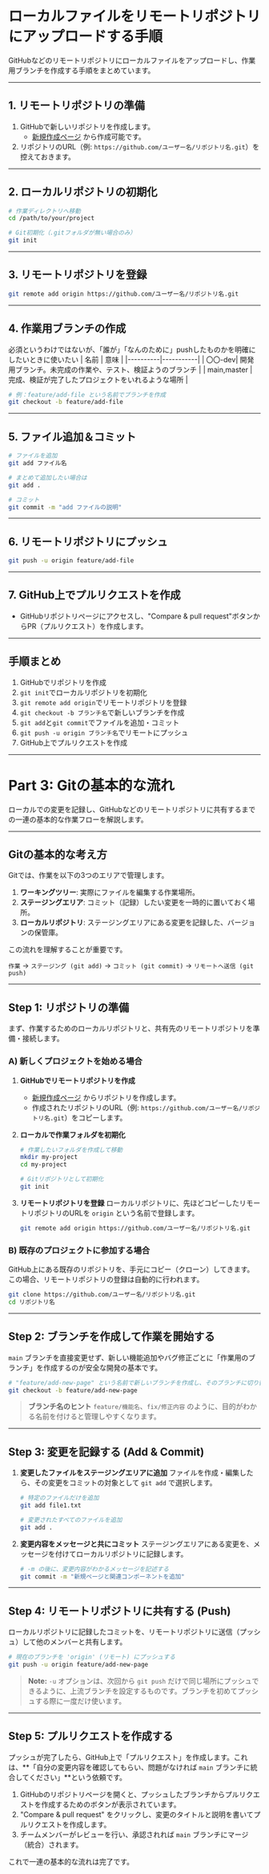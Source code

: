 # ローカルファイルをリモートリポジトリにアップロードする手順

GitHubなどのリモートリポジトリにローカルファイルをアップロードし、作業用ブランチを作成する手順をまとめています。

---

## 1. リモートリポジトリの準備

1. GitHubで新しいリポジトリを作成します。
    - [新規作成ページ](https://github.com/new) から作成可能です。
2. リポジトリのURL（例: `https://github.com/ユーザー名/リポジトリ名.git`）を控えておきます。

---

## 2. ローカルリポジトリの初期化

```bash
# 作業ディレクトリへ移動
cd /path/to/your/project

# Git初期化（.gitフォルダが無い場合のみ）
git init
```

---

## 3. リモートリポジトリを登録

```bash
git remote add origin https://github.com/ユーザー名/リポジトリ名.git
```

---

## 4. 作業用ブランチの作成
必須というわけではないが、「誰が」「なんのために」pushしたものかを明確にしたいときに使いたい
| 名前     |  意味      |
|----------|-----------|
| 〇〇-dev| 開発用ブランチ。未完成の作業や、テスト、検証ようのブランチ   |
| main,master |  完成、検証が完了したプロジェクトをいれるような場所  |

```bash
# 例：feature/add-file という名前でブランチを作成
git checkout -b feature/add-file
```

---

## 5. ファイル追加＆コミット

```bash
# ファイルを追加
git add ファイル名

# まとめて追加したい場合は
git add .

# コミット
git commit -m "add ファイルの説明"
```

---

## 6. リモートリポジトリにプッシュ

```bash
git push -u origin feature/add-file
```

---

## 7. GitHub上でプルリクエストを作成

- GitHubリポジトリページにアクセスし、"Compare & pull request"ボタンからPR（プルリクエスト）を作成します。

---

## 手順まとめ

1. GitHubでリポジトリを作成  
2. `git init`でローカルリポジトリを初期化  
3. `git remote add origin`でリモートリポジトリを登録  
4. `git checkout -b ブランチ名`で新しいブランチを作成  
5. `git add`と`git commit`でファイルを追加・コミット  
6. `git push -u origin ブランチ名`でリモートにプッシュ  
7. GitHub上でプルリクエストを作成

---

# Part 3: Gitの基本的な流れ

ローカルでの変更を記録し、GitHubなどのリモートリポジトリに共有するまでの一連の基本的な作業フローを解説します。

---

## Gitの基本的な考え方

Gitでは、作業を以下の3つのエリアで管理します。
1.  **ワーキングツリー**: 実際にファイルを編集する作業場所。
2.  **ステージングエリア**: コミット（記録）したい変更を一時的に置いておく場所。
3.  **ローカルリポジトリ**: ステージングエリアにある変更を記録した、バージョンの保管庫。

この流れを理解することが重要です。

`作業` → `ステージング (git add)` → `コミット (git commit)` → `リモートへ送信 (git push)`

---

## Step 1: リポジトリの準備

まず、作業するためのローカルリポジトリと、共有先のリモートリポジトリを準備・接続します。

### A) 新しくプロジェクトを始める場合

1.  **GitHubでリモートリポジトリを作成**
    - [新規作成ページ](https://github.com/new) からリポジトリを作成します。
    - 作成されたリポジトリのURL（例: `https://github.com/ユーザー名/リポジトリ名.git`）をコピーします。

2.  **ローカルで作業フォルダを初期化**
    ```bash
    # 作業したいフォルダを作成して移動
    mkdir my-project
    cd my-project

    # Gitリポジトリとして初期化
    git init
    ```

3.  **リモートリポジトリを登録**
    ローカルリポジトリに、先ほどコピーしたリモートリポジトリのURLを `origin` という名前で登録します。
    ```bash
    git remote add origin https://github.com/ユーザー名/リポジトリ名.git
    ```

### B) 既存のプロジェクトに参加する場合

GitHub上にある既存のリポジトリを、手元にコピー（クローン）してきます。この場合、リモートリポジトリの登録は自動的に行われます。
```bash
git clone https://github.com/ユーザー名/リポジトリ名.git
cd リポジトリ名
```

---

## Step 2: ブランチを作成して作業を開始する

`main` ブランチを直接変更せず、新しい機能追加やバグ修正ごとに「作業用のブランチ」を作成するのが安全な開発の基本です。

```bash
# "feature/add-new-page" という名前で新しいブランチを作成し、そのブランチに切り替える
git checkout -b feature/add-new-page
```
> **ブランチ名のヒント**
> `feature/機能名`、`fix/修正内容` のように、目的がわかる名前を付けると管理しやすくなります。

---

## Step 3: 変更を記録する (Add & Commit)

1.  **変更したファイルをステージングエリアに追加**
    ファイルを作成・編集したら、その変更をコミットの対象として `git add` で選択します。
    ```bash
    # 特定のファイルだけを追加
    git add file1.txt

    # 変更されたすべてのファイルを追加
    git add .
    ```

2.  **変更内容をメッセージと共にコミット**
    ステージングエリアにある変更を、メッセージを付けてローカルリポジトリに記録します。
    ```bash
    # -m の後に、変更内容がわかるメッセージを記述する
    git commit -m "新規ページと関連コンポーネントを追加"
    ```

---

## Step 4: リモートリポジトリに共有する (Push)

ローカルリポジトリに記録したコミットを、リモートリポジトリに送信（プッシュ）して他のメンバーと共有します。

```bash
# 現在のブランチを 'origin' (リモート) にプッシュする
git push -u origin feature/add-new-page
```
> **Note:**
> `-u` オプションは、次回から `git push` だけで同じ場所にプッシュできるように、上流ブランチを設定するものです。ブランチを初めてプッシュする際に一度だけ使います。

---

## Step 5: プルリクエストを作成する

プッシュが完了したら、GitHub上で「プルリクエスト」を作成します。これは、**「自分の変更内容を確認してもらい、問題がなければ `main` ブランチに統合してください」**という依頼です。

1.  GitHubのリポジトリページを開くと、プッシュしたブランチからプルリクエストを作成するためのボタンが表示されています。
2.  "Compare & pull request" をクリックし、変更のタイトルと説明を書いてプルリクエストを作成します。
3.  チームメンバーがレビューを行い、承認されれば `main` ブランチにマージ（統合）されます。

これで一連の基本的な流れは完了です。
